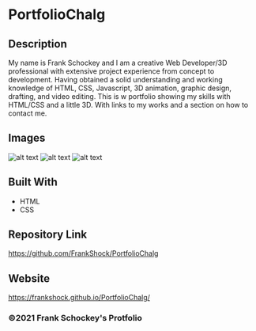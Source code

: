 # PortfolioChalg

## Description
My name is Frank Schockey and I am a creative Web Developer/3D professional with extensive project experience from concept to development. Having obtained a solid understanding and working knowledge of HTML, CSS, Javascript, 3D animation, graphic design, drafting, and video editing. This is w portfolio showing my skills with HTML/CSS and a little 3D. With links to my works and a section on how to contact me.   

## Images
![alt text](https://frankshock.github.io/PortfolioChalg/assets/images/screenshot1RDME.JPG)
![alt text](https://frankshock.github.io/PortfolioChalg/assets/images/screenshot2RDME.JPG)
![alt text](https://frankshock.github.io/PortfolioChalg/assets/images/screenshot3RDME.JPG)

## Built With
* HTML
* CSS

## Repository Link
https://github.com/FrankShock/PortfolioChalg
## Website
https://frankshock.github.io/PortfolioChalg/


### ©2021 Frank Schockey's Protfolio 